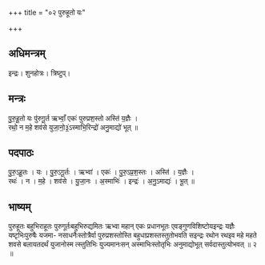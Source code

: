 +++
title = "०२ पुरुहूतो यः"

+++
## अधिमन्त्रम्
इन्द्रः। शुनहोत्रः। त्रिष्टुप्।

## मन्त्रः
पु॒रु॒हू॒तो यः पु॑रुगू॒र्त ऋभ्वाँ॒ एकः॑ पुरुप्रश॒स्तो अस्ति॑ य॒ज्ञैः ।  
रथो॒ न म॒हे शव॑से युजा॒नो॒३॒॑ऽस्माभि॒रिन्द्रो॑ अनु॒माद्यो॑ भूत् ॥

## पदपाठः
पु॒रु॒ऽहू॒तः । यः । पु॒रु॒ऽगू॒र्तः । ऋभ्वा॑ । एकः॑ । पु॒रु॒ऽप्र॒श॒स्तः । अस्ति॑ । य॒ज्ञैः ।  
रथः॑ । न । म॒हे । शव॑से । यु॒जा॒नः । अ॒स्माभिः॑ । इन्द्रः॑ । अ॒नु॒ऽमाद्यः॑ । भू॒त् ॥

## भाष्यम्
पुरुहूतः बहुभिराहूतः पुरुगूर्तःबहुभिरुद्यमितः ऋभ्वा महान् एकः प्रधानभूतः एवङ्गुणविशिष्टोयइन्द्रः यज्ञैः यष्टृभिःपुरुषैः यजमा- नसाधनैःस्तोत्रैर्वा पुरुप्रशस्तोस्ति बहुधाप्रशस्तस्तुतोभवति सइन्द्रः रथोन रथइव महे महते शवसे बलायतदर्थं युजानोस्म त्स्तुतिभिः युज्यमानःसन् अस्माभिःस्तोतृभिः अनुमाद्योभूत् सर्वदास्तुत्योभवत् ॥ २ ॥